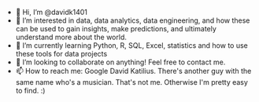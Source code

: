 - 👋 Hi, I’m @davidk1401
- 👀 I’m interested in data, data analytics, data engineering, and how these can be used to gain insights, make predictions, and ultimately understand more about the world. 
- 🌱 I’m currently learning Python, R, SQL, Excel, statistics and how to use these tools for data projects
- 💞️ I’m looking to collaborate on anything! Feel free to contact me. 
- 📫 How to reach me: Google David Katilius. There's another guy with the same name who's a musician. That's not me. Otherwise I'm pretty easy to find. :)


<!---
davidk1401/davidk1401 is a ✨ special ✨ repository because its `README.md` (this file) appears on your GitHub profile.
You can click the Preview link to take a look at your changes.
--->
